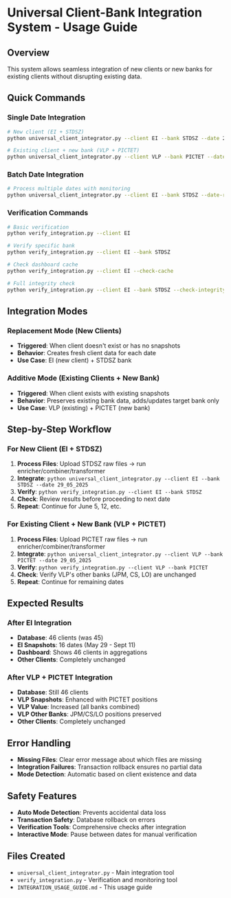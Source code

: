 # Universal Client-Bank Integration System - Usage Guide

## Overview
This system allows seamless integration of new clients or new banks for existing clients without disrupting existing data.

## Quick Commands

### Single Date Integration
```bash
# New client (EI + STDSZ)
python universal_client_integrator.py --client EI --bank STDSZ --date 29_05_2025

# Existing client + new bank (VLP + PICTET)  
python universal_client_integrator.py --client VLP --bank PICTET --date 29_05_2025
```

### Batch Date Integration
```bash
# Process multiple dates with monitoring
python universal_client_integrator.py --client EI --bank STDSZ --date-range 29_05_2025:11_09_2025 --interactive
```

### Verification Commands
```bash
# Basic verification
python verify_integration.py --client EI

# Verify specific bank
python verify_integration.py --client EI --bank STDSZ

# Check dashboard cache
python verify_integration.py --client EI --check-cache

# Full integrity check
python verify_integration.py --client EI --bank STDSZ --check-integrity
```

## Integration Modes

### Replacement Mode (New Clients)
- **Triggered**: When client doesn't exist or has no snapshots
- **Behavior**: Creates fresh client data for each date
- **Use Case**: EI (new client) + STDSZ bank

### Additive Mode (Existing Clients + New Bank)
- **Triggered**: When client exists with existing snapshots
- **Behavior**: Preserves existing bank data, adds/updates target bank only
- **Use Case**: VLP (existing) + PICTET (new bank)

## Step-by-Step Workflow

### For New Client (EI + STDSZ)
1. **Process Files**: Upload STDSZ raw files → run enricher/combiner/transformer
2. **Integrate**: `python universal_client_integrator.py --client EI --bank STDSZ --date 29_05_2025`
3. **Verify**: `python verify_integration.py --client EI --bank STDSZ`
4. **Check**: Review results before proceeding to next date
5. **Repeat**: Continue for June 5, 12, etc.

### For Existing Client + New Bank (VLP + PICTET)
1. **Process Files**: Upload PICTET raw files → run enricher/combiner/transformer
2. **Integrate**: `python universal_client_integrator.py --client VLP --bank PICTET --date 29_05_2025`
3. **Verify**: `python verify_integration.py --client VLP --bank PICTET`
4. **Check**: Verify VLP's other banks (JPM, CS, LO) are unchanged
5. **Repeat**: Continue for remaining dates

## Expected Results

### After EI Integration
- **Database**: 46 clients (was 45)
- **EI Snapshots**: 16 dates (May 29 - Sept 11)
- **Dashboard**: Shows 46 clients in aggregations
- **Other Clients**: Completely unchanged

### After VLP + PICTET Integration  
- **Database**: Still 46 clients
- **VLP Snapshots**: Enhanced with PICTET positions
- **VLP Value**: Increased (all banks combined)
- **VLP Other Banks**: JPM/CS/LO positions preserved
- **Other Clients**: Completely unchanged

## Error Handling
- **Missing Files**: Clear error message about which files are missing
- **Integration Failures**: Transaction rollback ensures no partial data
- **Mode Detection**: Automatic based on client existence and data

## Safety Features
- **Auto Mode Detection**: Prevents accidental data loss
- **Transaction Safety**: Database rollback on errors
- **Verification Tools**: Comprehensive checks after integration
- **Interactive Mode**: Pause between dates for manual verification

## Files Created
- `universal_client_integrator.py` - Main integration tool
- `verify_integration.py` - Verification and monitoring tool
- `INTEGRATION_USAGE_GUIDE.md` - This usage guide